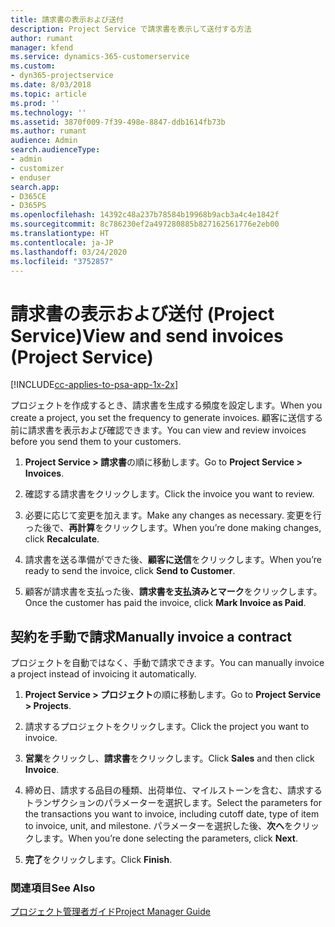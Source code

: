 ```yaml
---
title: 請求書の表示および送付
description: Project Service で請求書を表示して送付する方法
author: rumant
manager: kfend
ms.service: dynamics-365-customerservice
ms.custom:
- dyn365-projectservice
ms.date: 8/03/2018
ms.topic: article
ms.prod: ''
ms.technology: ''
ms.assetid: 3870f009-7f39-498e-8847-ddb1614fb73b
ms.author: rumant
audience: Admin
search.audienceType:
- admin
- customizer
- enduser
search.app:
- D365CE
- D365PS
ms.openlocfilehash: 14392c48a237b78584b19968b9acb3a4c4e1842f
ms.sourcegitcommit: 8c786230ef2a497280885b827162561776e2eb00
ms.translationtype: HT
ms.contentlocale: ja-JP
ms.lasthandoff: 03/24/2020
ms.locfileid: "3752857"
---
```

# <a name="view-and-send-invoices-project-service"></a><span data-ttu-id="3e9cb-103">請求書の表示および送付 (Project Service)</span><span class="sxs-lookup"><span data-stu-id="3e9cb-103">View and send invoices (Project Service)</span></span>

[!INCLUDE[cc-applies-to-psa-app-1x-2x](../includes/cc-applies-to-psa-app-1x-2x.md)]

<span data-ttu-id="3e9cb-104">プロジェクトを作成するとき、請求書を生成する頻度を設定します。</span><span class="sxs-lookup"><span data-stu-id="3e9cb-104">When you create a project, you set the frequency to generate invoices.</span></span> <span data-ttu-id="3e9cb-105">顧客に送信する前に請求書を表示および確認できます。</span><span class="sxs-lookup"><span data-stu-id="3e9cb-105">You can view and review invoices before you send them to your customers.</span></span>  
  
1.  <span data-ttu-id="3e9cb-106">**Project Service > 請求書**の順に移動します。</span><span class="sxs-lookup"><span data-stu-id="3e9cb-106">Go to **Project Service > Invoices**.</span></span>  
  
2.  <span data-ttu-id="3e9cb-107">確認する請求書をクリックします。</span><span class="sxs-lookup"><span data-stu-id="3e9cb-107">Click the invoice you want to review.</span></span>  
  
3.  <span data-ttu-id="3e9cb-108">必要に応じて変更を加えます。</span><span class="sxs-lookup"><span data-stu-id="3e9cb-108">Make any changes as necessary.</span></span> <span data-ttu-id="3e9cb-109">変更を行った後で、**再計算**をクリックします。</span><span class="sxs-lookup"><span data-stu-id="3e9cb-109">When you’re done making changes, click **Recalculate**.</span></span>  
  
4.  <span data-ttu-id="3e9cb-110">請求書を送る準備ができた後、**顧客に送信**をクリックします。</span><span class="sxs-lookup"><span data-stu-id="3e9cb-110">When you’re ready to send the invoice, click **Send to Customer**.</span></span>  
  
5.  <span data-ttu-id="3e9cb-111">顧客が請求書を支払った後、**請求書を支払済みとマーク**をクリックします。</span><span class="sxs-lookup"><span data-stu-id="3e9cb-111">Once the customer has paid the invoice, click **Mark Invoice as Paid**.</span></span>  
  
## <a name="manually-invoice-a-contract"></a><span data-ttu-id="3e9cb-112">契約を手動で請求</span><span class="sxs-lookup"><span data-stu-id="3e9cb-112">Manually invoice a contract</span></span>  
 <span data-ttu-id="3e9cb-113">プロジェクトを自動ではなく、手動で請求できます。</span><span class="sxs-lookup"><span data-stu-id="3e9cb-113">You can manually invoice a project instead of invoicing it automatically.</span></span>  
  
1.  <span data-ttu-id="3e9cb-114">**Project Service > プロジェクト**の順に移動します。</span><span class="sxs-lookup"><span data-stu-id="3e9cb-114">Go to **Project Service > Projects**.</span></span>  
  
2.  <span data-ttu-id="3e9cb-115">請求するプロジェクトをクリックします。</span><span class="sxs-lookup"><span data-stu-id="3e9cb-115">Click the project you want to invoice.</span></span>  
  
3.  <span data-ttu-id="3e9cb-116">**営業**をクリックし、**請求書**をクリックします。</span><span class="sxs-lookup"><span data-stu-id="3e9cb-116">Click **Sales** and then click **Invoice**.</span></span>  
  
4.  <span data-ttu-id="3e9cb-117">締め日、請求する品目の種類、出荷単位、マイルストーンを含む、請求するトランザクションのパラメーターを選択します。</span><span class="sxs-lookup"><span data-stu-id="3e9cb-117">Select the parameters for the transactions you want to invoice, including cutoff date, type of item to invoice, unit, and milestone.</span></span> <span data-ttu-id="3e9cb-118">パラメーターを選択した後、**次へ**をクリックします。</span><span class="sxs-lookup"><span data-stu-id="3e9cb-118">When you’re done selecting the parameters, click **Next**.</span></span>  
  
5.  <span data-ttu-id="3e9cb-119">**完了**をクリックします。</span><span class="sxs-lookup"><span data-stu-id="3e9cb-119">Click **Finish**.</span></span>  
  
### <a name="see-also"></a><span data-ttu-id="3e9cb-120">関連項目</span><span class="sxs-lookup"><span data-stu-id="3e9cb-120">See Also</span></span>  
 [<span data-ttu-id="3e9cb-121">プロジェクト管理者ガイド</span><span class="sxs-lookup"><span data-stu-id="3e9cb-121">Project Manager Guide</span></span>](../project-service/project-manager-guide.md)
